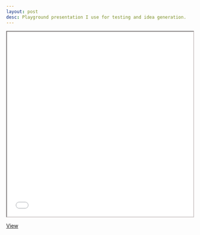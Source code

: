 ```yaml
---
layout: post
desc: Playground presentation I use for testing and idea generation.
---
```


<iframe style='border-color: #cec8c8;' scrolling='no' src="{{site.url}}/media/playground/index.html" height="500" width="100%"></iframe>

<a class='open-button' target='_blank' href='{{site.url}}/media/playground/index.html'>View</a>